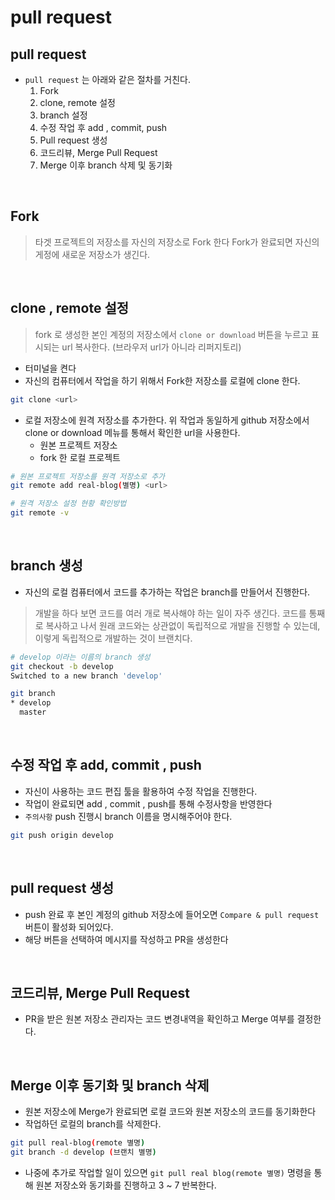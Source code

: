 # pull request 

## pull request
- `pull request` 는 아래와 같은 절차를 거친다.
  1. Fork
  2. clone, remote 설정
  3. branch 설정
  4. 수정 작업 후 add , commit, push
  5. Pull request 생성
  6. 코드리뷰, Merge Pull Request
  7. Merge 이후 branch 삭제 및 동기화

<br>

## Fork
> 타겟 프로젝트의 저장소를 자신의 저장소로 Fork 한다
> Fork가 완료되면 자신의 게정에 새로운 저장소가 생긴다.

<br>

## clone , remote 설정
> fork 로 생성한 본인 계정의 저장소에서 `clone or download` 버튼을 누르고 표시되는 url 복사한다. (브라우저 url가 아니라 리퍼지토리)

- 터미널을 켠다
- 자신의 컴퓨터에서 작업을 하기 위해서 Fork한 저장소를 로컬에 clone 한다.

```bash
git clone <url>
```
- 로컬 저장소에 원격 저장소를 추가한다. 위 작업과 동일하게 github 저장소에서 clone or download 메뉴를 통해서 확인한 url을 사용한다.
  - 원본 프로젝트 저장소
  - fork 한 로컬 프로젝트

```bash
# 원본 프로젝트 저장소를 원격 저장소로 추가
git remote add real-blog(별명) <url>

# 원격 저장소 설정 현황 확인방법
git remote -v
```

<br>

## branch 생성
- 자신의 로컬 컴퓨터에서 코드를 추가하는 작업은 branch를 만들어서 진행한다.

> 개발을 하다 보면 코드를 여러 개로 복사해야 하는 일이 자주 생긴다. 코드를 통째로 복사하고 나서 원래 코드와는 상관없이 독립적으로 개발을 진행할 수 있는데, 이렇게 독립적으로 개발하는 것이 브랜치다.

```bash
# develop 이라는 이름의 branch 생성
git checkout -b develop
Switched to a new branch 'develop'

git branch
* develop
  master
```

<br>

## 수정 작업 후 add, commit , push
- 자신이 사용하는 코드 편집 툴을 활용하여 수정 작업을 진행한다.
- 작업이 완료되면 add , commit , push를 통해 수정사항을 반영한다
- `주의사항` push 진행시 branch 이름을 명시해주어야 한다.

```bash
git push origin develop
```

<br>

## pull request 생성
- push 완료 후 본인 계정의 github 저장소에 들어오면 `Compare & pull request` 버튼이 활성화 되어있다.
- 해당 버튼을 선택하여 메시지를 작성하고 PR을 생성한다

<br>

## 코드리뷰, Merge Pull Request
- PR을 받은 원본 저장소 관리자는 코드 변경내역을 확인하고 Merge 여부를 결정한다.

<br>

## Merge 이후 동기화 및 branch 삭제
- 원본 저장소에 Merge가 완료되면 로컬 코드와 원본 저장소의 코드를 동기화한다
- 작업하던 로컬의 branch를 삭제한다.

```bash
git pull real-blog(remote 별명)
git branch -d develop (브랜치 별명)
```
- 나중에 추가로 작업할 일이 있으면 `git pull real blog(remote 별명)` 명령을 통해 원본 저장소와 동기화를 진행하고 3 ~ 7 반복한다.

